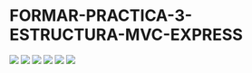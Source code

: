 # FORMAR-PRACTICA-3-ESTRUCTURA-MVC-EXPRESS
<img src="https://github.com/diegoalejandrorodal/FORMAR-PRACTICA-3-ESTRUCTURA-MVC-EXPRESS/blob/main/public/images/consigna-img/1.png">
<img src="https://github.com/diegoalejandrorodal/FORMAR-PRACTICA-3-ESTRUCTURA-MVC-EXPRESS/blob/main/public/images/consigna-img/2.png">
<img src="https://github.com/diegoalejandrorodal/FORMAR-PRACTICA-3-ESTRUCTURA-MVC-EXPRESS/blob/main/public/images/consigna-img/3.png">
<img src="https://github.com/diegoalejandrorodal/FORMAR-PRACTICA-3-ESTRUCTURA-MVC-EXPRESS/blob/main/public/images/consigna-img/4.png">
<img src="https://github.com/diegoalejandrorodal/FORMAR-PRACTICA-3-ESTRUCTURA-MVC-EXPRESS/blob/main/public/images/consigna-img/5.png">
<img src="https://github.com/diegoalejandrorodal/FORMAR-PRACTICA-3-ESTRUCTURA-MVC-EXPRESS/blob/main/public/images/consigna-img/6.png">